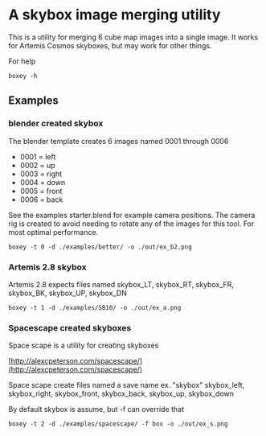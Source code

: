 # A skybox image merging utility

This is a utility for merging 6 cube map images into a single image. It works for Artemis Cosmos skyboxes, but may work for other things.

For help

```
boxey -h
```

## Examples

### blender created skybox
The blender template creates 6 images named 0001 through 0006

- 0001 = left
- 0002 = up
- 0003 = right
- 0004 = down
- 0005 = front
- 0006 = back

See the examples starter.blend for example camera positions.
The camera rig is created to avoid needing to rotate any of the images for this tool. For most optimal performance.

```
boxey -t 0 -d ./examples/better/ -o ./out/ex_b2.png
```

### Artemis 2.8 skybox
Artemis 2.8 expects files named skybox_LT, skybox_RT,  skybox_FR, skybox_BK, skybox_UP, skybox_DN 

```
boxey -t 1 -d ./examples/SB10/ -o ./out/ex_a.png
```


### Spacescape created skyboxes
Space scape is a utility for creating skyboxes 

[http://alexcpeterson.com/spacescape/](http://alexcpeterson.com/spacescape/)

Space scape create files named a save name ex. "skybox" skybox_left, skybox_right,  skybox_front, skybox_back, skybox_up, skybox_down

By default skybox is assume, but -f can override that

```
boxey -t 2 -d ./examples/spacescape/ -f box -o ./out/ex_s.png
```
